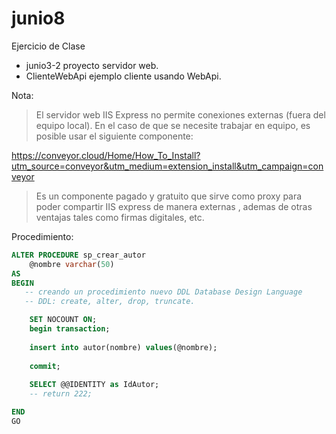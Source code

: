 # junio8

Ejercicio de Clase


* junio3-2 proyecto servidor web.
* ClienteWebApi ejemplo cliente usando WebApi.


Nota:
> El servidor web IIS Express no permite conexiones externas (fuera del equipo local).
> En el caso de que se necesite trabajar en equipo, es posible usar el siguiente componente:

https://conveyor.cloud/Home/How_To_Install?utm_source=conveyor&utm_medium=extension_install&utm_campaign=conveyor

>Es un componente pagado y gratuito que sirve como proxy para poder compartir IIS express de manera externas
>, ademas de otras ventajas tales como firmas digitales, etc.



Procedimiento:

```sql
ALTER PROCEDURE sp_crear_autor
	@nombre varchar(50)
AS
BEGIN
   -- creando un procedimiento nuevo DDL Database Design Language
   -- DDL: create, alter, drop, truncate.

	SET NOCOUNT ON;
	begin transaction;
	
	insert into autor(nombre) values(@nombre);
	
	commit;
	
	SELECT @@IDENTITY as IdAutor;
	-- return 222;

END
GO
```

